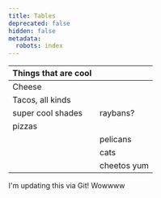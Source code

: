```yaml
---
title: Tables
deprecated: false
hidden: false
metadata:
  robots: index
---
```

| Things that are cool |             |
| :------------------- | :---------- |
| Cheese               |             |
| Tacos, all kinds     |             |
| super cool shades    | raybans?    |
| pizzas               |             |
|                      | pelicans    |
|                      | cats        |
|                      | cheetos yum |

I'm updating this via Git! Wowwww